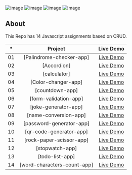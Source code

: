 ![image](https://img.shields.io/badge/iNeuron-Full--Stack%20JavaScript%20Web%20Development%20Course-blue)
![image](https://img.shields.io/badge/Hitesh%20Choudhary-LCO-brightgreen)
![image](https://img.shields.io/badge/JavaScript-orange)
![image](https://img.shields.io/badge/JavaScript_Assignment-000)

## About

This Repo has 14 Javascript assignments based on CRUD.

| \*  |           Project           |                           Live Demo                            |
| :-: | :-------------------------: | :------------------------------------------------------------: |
| 01  |  [Palindrome-checker-app]   |     [Live Demo](https://eclectic-lily-c889fb.netlify.app)      |
| 02  |         [Accordion]         |    [Live Demo](https://heroic-pastelito-5852eb.netlify.app)    |
| 03  |        [calculator]         |    [Live Demo](https://silver-malasada-096afc.netlify.app)     |
| 04  |     [Color-changer-app]     |   [Live Demo](https://sprightly-crumble-1173ef.netlify.app)    |
| 05  |       [countdown-app]       |     [Live Demo](https://stately-quokka-b37cb5.netlify.app)     |
| 06  |    [form-validation-app]    |    [Live Demo](https://jade-profiterole-738c7e.netlify.app)    |
| 07  |    [joke-generator-app]     |  [Live Demo](https://benevolent-starburst-089ed0.netlify.app)  |
| 08  |    [name-conversion-app]    |  [Live Demo](https://incomparable-parfait-fd85f6.netlify.app)  |
| 09  |  [password-generator-app]   |  [Live Demo](https://admirable-heliotrope-4f15cc.netlify.app)  |
| 10  |   [qr-code-generator-app]   |  [Live Demo](https://sensational-crumble-fcbd7d.netlify.app)   |
| 11  |  [rock-paper-scissor-app]   |   [Live Demo](https://remarkable-pudding-04131e.netlify.app)   |
| 12  |       [stopwatch-app]       | [Live Demo](https://extraordinary-puffpuff-b32187.netlify.app) |
| 13  |       [todo-list-app]       |   [Live Demo](https://monumental-nougat-a9438f.netlify.app)    |
| 14  | [word-characters-count-app] | [Live Demo](https://boisterous-cheesecake-dacd89.netlify.app)  |
